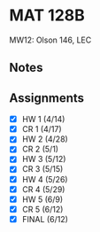 # MAT 128B
MW12: Olson 146, LEC
## Notes
## Assignments
- [x] HW 1 (4/14)
- [x] CR 1 (4/17)
- [x] HW 2 (4/28)
- [x] CR 2 (5/1)
- [x] HW 3 (5/12)
- [x] CR 3 (5/15)
- [x] HW 4 (5/26)
- [x] CR 4 (5/29)
- [x] HW 5 (6/9)
- [x] CR 5 (6/12)
- [x] FINAL (6/12)